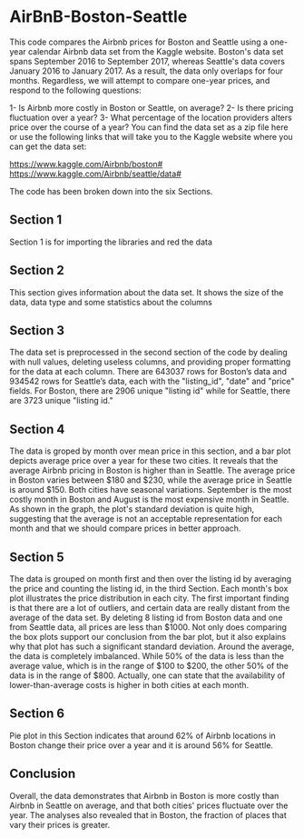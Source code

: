 # AirBnB-Boston-Seattle
This code compares the Airbnb prices for Boston and Seattle using a one-year calendar Airbnb data set from the Kaggle website. Boston's data set spans September 2016 to September 2017, whereas Seattle's data covers January 2016 to January 2017. As a result, the data only overlaps for four months. Regardless, we will attempt to compare one-year prices, and respond to the following questions:

1-	Is Airbnb more costly in Boston or Seattle, on average?
2-	Is there pricing fluctuation over a year?
3-	What percentage of the location providers alters price over the course of a year?
You can find the data set as a zip file here or use the following links that will take you to the Kaggle website where you can get the data set:

https://www.kaggle.com/Airbnb/boston# 
https://www.kaggle.com/Airbnb/seattle/data# 

The code has been broken down into the six Sections.

## Section 1
Section 1 is for importing the libraries and red the data

## Section 2
This section gives information about the data set. It shows the size of the data, data type and some statistics about the columns

## Section 3
The data set is preprocessed in the second section of the code by dealing with null values, deleting useless columns, and providing proper formatting for the data at each column. There are 643037 rows for Boston’s data and 934542 rows for Seattle’s data, each with the "listing_id", "date" and "price" fields. For Boston, there are 2906 unique "listing id" while for Seattle, there are 3723 unique "listing id."

## Section 4
The data is groped by month over mean price in this section, and a bar plot depicts average price over a year for these two cities. It reveals that the average Airbnb pricing in Boston is higher than in Seattle. The average price in Boston varies between $180 and $230, while the average price in Seattle is around $150. Both cities have seasonal variations. September is the most costly month in Boston and August is the most expensive month in Seattle. As shown in the graph, the plot's standard deviation is quite high, suggesting that the average is not an acceptable representation for each month and that we should compare prices in better approach.

## Section 5
The data is grouped on month first and then over the listing id by averaging the price and counting the listing id, in the third Section. Each month's box plot illustrates the price distribution in each city. The first important finding is that there are a lot of outliers, and certain data are really distant from the average of the data set. By deleting 8 listing id from Boston data and one from Seattle data, all prices are less than $1000. Not only does comparing the box plots support our conclusion from the bar plot, but it also explains why that plot has such a significant standard deviation. Around the average, the data is completely imbalanced. While 50% of the data is less than the average value, which is in the range of $100 to $200, the other 50% of the data is in the range of $800. Actually, one can state that the availability of lower-than-average costs is higher in both cities at each month.

## Section 6
Pie plot in this Section indicates that around 62% of Airbnb locations in Boston change their price over a year and it is around 56% for Seattle. 

## Conclusion
Overall, the data demonstrates that Airbnb in Boston is more costly than Airbnb in Seattle on average, and that both cities' prices fluctuate over the year. The analyses also revealed that in Boston, the fraction of places that vary their prices is greater.
